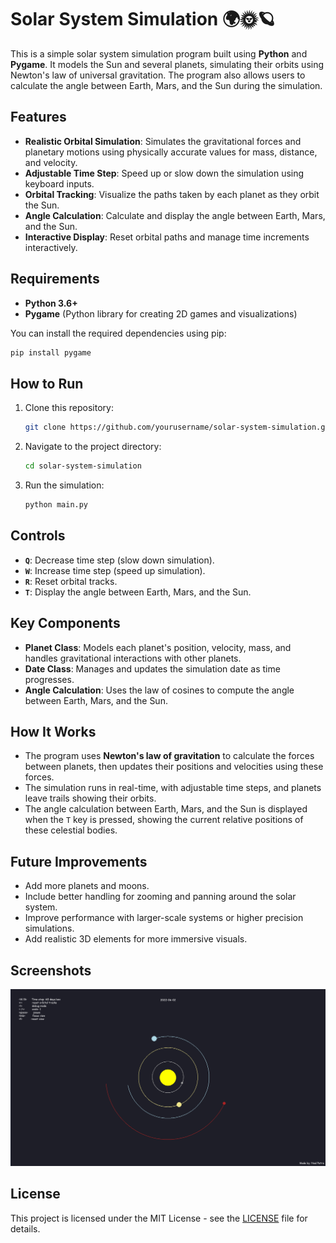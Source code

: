 
# Solar System Simulation 🌍🌞🪐

This is a simple solar system simulation program built using **Python** and **Pygame**. It models the Sun and several planets, simulating their orbits using Newton's law of universal gravitation. The program also allows users to calculate the angle between Earth, Mars, and the Sun during the simulation.

## Features

- **Realistic Orbital Simulation**: Simulates the gravitational forces and planetary motions using physically accurate values for mass, distance, and velocity.
- **Adjustable Time Step**: Speed up or slow down the simulation using keyboard inputs.
- **Orbital Tracking**: Visualize the paths taken by each planet as they orbit the Sun.
- **Angle Calculation**: Calculate and display the angle between Earth, Mars, and the Sun.
- **Interactive Display**: Reset orbital paths and manage time increments interactively.

## Requirements

- **Python 3.6+**
- **Pygame** (Python library for creating 2D games and visualizations)

You can install the required dependencies using pip:

```bash
pip install pygame
```

## How to Run

1. Clone this repository:

   ```bash
   git clone https://github.com/yourusername/solar-system-simulation.git
   ```

2. Navigate to the project directory:

   ```bash
   cd solar-system-simulation
   ```

3. Run the simulation:

   ```bash
   python main.py
   ```

## Controls

- **`Q`**: Decrease time step (slow down simulation).
- **`W`**: Increase time step (speed up simulation).
- **`R`**: Reset orbital tracks.
- **`T`**: Display the angle between Earth, Mars, and the Sun.

## Key Components

- **Planet Class**: Models each planet's position, velocity, mass, and handles gravitational interactions with other planets.
- **Date Class**: Manages and updates the simulation date as time progresses.
- **Angle Calculation**: Uses the law of cosines to compute the angle between Earth, Mars, and the Sun.

## How It Works

- The program uses **Newton's law of gravitation** to calculate the forces between planets, then updates their positions and velocities using these forces.
- The simulation runs in real-time, with adjustable time steps, and planets leave trails showing their orbits.
- The angle calculation between Earth, Mars, and the Sun is displayed when the `T` key is pressed, showing the current relative positions of these celestial bodies.

## Future Improvements

- Add more planets and moons.
- Include better handling for zooming and panning around the solar system.
- Improve performance with larger-scale systems or higher precision simulations.
- Add realistic 3D elements for more immersive visuals.

## Screenshots

![Screenshot](screenshot.png)

## License

This project is licensed under the MIT License - see the [LICENSE](LICENSE) file for details.
